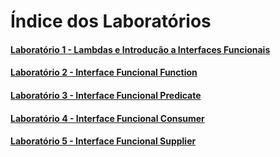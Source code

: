 # Índice dos Laboratórios

#### [Laboratório 1 - Lambdas e Introdução a Interfaces Funcionais](https://github.com/corelioBH/design-app-java/tree/master/Programacao%20Funcional/src/laboratorio1/)
#### [Laboratório 2 - Interface Funcional Function](https://github.com/corelioBH/design-app-java/tree/master/Programacao%20Funcional/src/laboratorio2/)
#### [Laboratório 3 - Interface Funcional Predicate](https://github.com/corelioBH/design-app-java/tree/master/Programacao%20Funcional/src/laboratorio3/)
#### [Laboratório 4 - Interface Funcional Consumer](https://github.com/corelioBH/design-app-java/tree/master/Programacao%20Funcional/src/laboratorio4/)
#### [Laboratório 5 - Interface Funcional Supplier](https://github.com/corelioBH/design-app-java/tree/master/Programacao%20Funcional/src/laboratorio5/)
